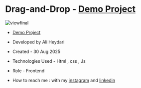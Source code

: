 # Drag-and-Drop - [Demo Project](https://aliheydarii.github.io/Drag-and-Drop/)

![viewfinal](https://github.com/user-attachments/assets/254ff802-1f01-46d4-9cc6-4e30fb1432f3)

- [Demo Project](https://aliheydarii.github.io/Drag-and-Drop/)

- Developed by Ali Heydari

- Created - 30 Aug 2025

- Technologies Used - Html , css , Js

- Role - Frontend

- How to reach me : with my [instagram](https://www.instagram.com/alifront_com/) and [linkedin](https://www.linkedin.com/in/ali-heydari-3567b2191/)
